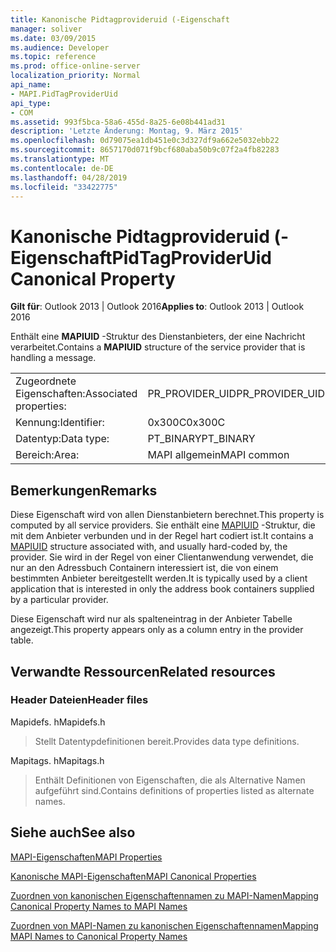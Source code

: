 ```yaml
---
title: Kanonische Pidtagprovideruid (-Eigenschaft
manager: soliver
ms.date: 03/09/2015
ms.audience: Developer
ms.topic: reference
ms.prod: office-online-server
localization_priority: Normal
api_name:
- MAPI.PidTagProviderUid
api_type:
- COM
ms.assetid: 993f5bca-58a6-455d-8a25-6e08b441ad31
description: 'Letzte Änderung: Montag, 9. März 2015'
ms.openlocfilehash: 0d79075ea1db451e0c3d327df9a662e5032ebb22
ms.sourcegitcommit: 8657170d071f9bcf680aba50b9c07f2a4fb82283
ms.translationtype: MT
ms.contentlocale: de-DE
ms.lasthandoff: 04/28/2019
ms.locfileid: "33422775"
---
```

# <a name="pidtagprovideruid-canonical-property"></a><span data-ttu-id="65b98-103">Kanonische Pidtagprovideruid (-Eigenschaft</span><span class="sxs-lookup"><span data-stu-id="65b98-103">PidTagProviderUid Canonical Property</span></span>

  
  
<span data-ttu-id="65b98-104">**Gilt für**: Outlook 2013 | Outlook 2016</span><span class="sxs-lookup"><span data-stu-id="65b98-104">**Applies to**: Outlook 2013 | Outlook 2016</span></span> 
  
<span data-ttu-id="65b98-105">Enthält eine **MAPIUID** -Struktur des Dienstanbieters, der eine Nachricht verarbeitet.</span><span class="sxs-lookup"><span data-stu-id="65b98-105">Contains a **MAPIUID** structure of the service provider that is handling a message.</span></span> 
  
|||
|:-----|:-----|
|<span data-ttu-id="65b98-106">Zugeordnete Eigenschaften:</span><span class="sxs-lookup"><span data-stu-id="65b98-106">Associated properties:</span></span>  <br/> |<span data-ttu-id="65b98-107">PR_PROVIDER_UID</span><span class="sxs-lookup"><span data-stu-id="65b98-107">PR_PROVIDER_UID</span></span>  <br/> |
|<span data-ttu-id="65b98-108">Kennung:</span><span class="sxs-lookup"><span data-stu-id="65b98-108">Identifier:</span></span>  <br/> |<span data-ttu-id="65b98-109">0x300C</span><span class="sxs-lookup"><span data-stu-id="65b98-109">0x300C</span></span>  <br/> |
|<span data-ttu-id="65b98-110">Datentyp:</span><span class="sxs-lookup"><span data-stu-id="65b98-110">Data type:</span></span>  <br/> |<span data-ttu-id="65b98-111">PT_BINARY</span><span class="sxs-lookup"><span data-stu-id="65b98-111">PT_BINARY</span></span>  <br/> |
|<span data-ttu-id="65b98-112">Bereich:</span><span class="sxs-lookup"><span data-stu-id="65b98-112">Area:</span></span>  <br/> |<span data-ttu-id="65b98-113">MAPI allgemein</span><span class="sxs-lookup"><span data-stu-id="65b98-113">MAPI common</span></span>  <br/> |
   
## <a name="remarks"></a><span data-ttu-id="65b98-114">Bemerkungen</span><span class="sxs-lookup"><span data-stu-id="65b98-114">Remarks</span></span>

<span data-ttu-id="65b98-115">Diese Eigenschaft wird von allen Dienstanbietern berechnet.</span><span class="sxs-lookup"><span data-stu-id="65b98-115">This property is computed by all service providers.</span></span> <span data-ttu-id="65b98-116">Sie enthält eine [MAPIUID](mapiuid.md) -Struktur, die mit dem Anbieter verbunden und in der Regel hart codiert ist.</span><span class="sxs-lookup"><span data-stu-id="65b98-116">It contains a [MAPIUID](mapiuid.md) structure associated with, and usually hard-coded by, the provider.</span></span> <span data-ttu-id="65b98-117">Sie wird in der Regel von einer Clientanwendung verwendet, die nur an den Adressbuch Containern interessiert ist, die von einem bestimmten Anbieter bereitgestellt werden.</span><span class="sxs-lookup"><span data-stu-id="65b98-117">It is typically used by a client application that is interested in only the address book containers supplied by a particular provider.</span></span> 
  
<span data-ttu-id="65b98-118">Diese Eigenschaft wird nur als spalteneintrag in der Anbieter Tabelle angezeigt.</span><span class="sxs-lookup"><span data-stu-id="65b98-118">This property appears only as a column entry in the provider table.</span></span>
  
## <a name="related-resources"></a><span data-ttu-id="65b98-119">Verwandte Ressourcen</span><span class="sxs-lookup"><span data-stu-id="65b98-119">Related resources</span></span>

### <a name="header-files"></a><span data-ttu-id="65b98-120">Header Dateien</span><span class="sxs-lookup"><span data-stu-id="65b98-120">Header files</span></span>

<span data-ttu-id="65b98-121">Mapidefs. h</span><span class="sxs-lookup"><span data-stu-id="65b98-121">Mapidefs.h</span></span>
  
> <span data-ttu-id="65b98-122">Stellt Datentypdefinitionen bereit.</span><span class="sxs-lookup"><span data-stu-id="65b98-122">Provides data type definitions.</span></span>
    
<span data-ttu-id="65b98-123">Mapitags. h</span><span class="sxs-lookup"><span data-stu-id="65b98-123">Mapitags.h</span></span>
  
> <span data-ttu-id="65b98-124">Enthält Definitionen von Eigenschaften, die als Alternative Namen aufgeführt sind.</span><span class="sxs-lookup"><span data-stu-id="65b98-124">Contains definitions of properties listed as alternate names.</span></span>
    
## <a name="see-also"></a><span data-ttu-id="65b98-125">Siehe auch</span><span class="sxs-lookup"><span data-stu-id="65b98-125">See also</span></span>



[<span data-ttu-id="65b98-126">MAPI-Eigenschaften</span><span class="sxs-lookup"><span data-stu-id="65b98-126">MAPI Properties</span></span>](mapi-properties.md)
  
[<span data-ttu-id="65b98-127">Kanonische MAPI-Eigenschaften</span><span class="sxs-lookup"><span data-stu-id="65b98-127">MAPI Canonical Properties</span></span>](mapi-canonical-properties.md)
  
[<span data-ttu-id="65b98-128">Zuordnen von kanonischen Eigenschaftennamen zu MAPI-Namen</span><span class="sxs-lookup"><span data-stu-id="65b98-128">Mapping Canonical Property Names to MAPI Names</span></span>](mapping-canonical-property-names-to-mapi-names.md)
  
[<span data-ttu-id="65b98-129">Zuordnen von MAPI-Namen zu kanonischen Eigenschaftennamen</span><span class="sxs-lookup"><span data-stu-id="65b98-129">Mapping MAPI Names to Canonical Property Names</span></span>](mapping-mapi-names-to-canonical-property-names.md)

